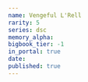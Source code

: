 ```yaml
---
name: Vengeful L'Rell
rarity: 5
series: dsc
memory_alpha:
bigbook_tier: -1
in_portal: true
date:
published: true
---
```



